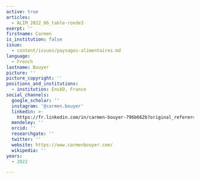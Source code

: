 ```yaml
---
active: true
articles:
  - ALIM_2022_06_table-ronde3
exerpt: ''
firstname: Carmen
is_institution: false
issue:
  - content/issues/paysages-alimentaires.md
language:
  - French
lastname: Bouyer
picture: ''
picture_copyright: ''
positions_and_institutions:
  - institution: EnsAD, France
social_channels:
  google_scholar: ''
  instagram: '@carmen.bouyer'
  linkedin: >-
    https://fr.linkedin.com/in/carmen-bouyer-796b662b?original_referer=https%3A%2F%2Fwww.google.com%2F
  mendeley: ''
  orcid: ''
  researchgate: ''
  twitter: ''
  website: https://www.carmenbouyer.com/
  wikipedia: ''
years:
  - 2022

---
```

